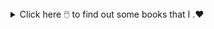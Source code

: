 <details>
  
<summary> Click here 🖱️ to find out some books that I .❤️ </summary>
  
* ⭐Metamorphosis by Franz Kafka 📖 
* ▶️ One of Kafka's best-known works, The Metamorphosis tells the story of salesman Gregor Samsa who wakes one morning to find himself inexplicably transformed into a huge insect     (German ungeheures Ungeziefer, literally "monstrous vermin"), subsequently struggling to adjust to this new condition. 
      
* ⭐Catch 22 by Joseph Heller 📖 
* ▶️Catch-22, satirical novel by American writer Joseph Heller, published in 1961. The work centres on Captain John Yossarian, an American bombardier stationed on a Mediterranean         island during World War II, and chronicles his desperate attempts to stay alive. 
     
* ⭐Crime and Punishment by Fyodor Dostoyevsky 📖 
* ▶️Crime and Punishment focuses on the mental anguish and moral dilemmas of Rodion Raskolnikov, an impoverished ex-student in Saint Petersburg who formulates a plan to kill an     unscrupulous pawnbroker for her money.      
  
</details>
